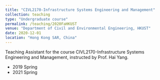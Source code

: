 ```yaml
---
title: "CIVL2170-Infrastructure Systems Engineering and Management"
collection: teaching
type: "Undergraduate course"
permalink: /teaching/2020FaHKUST
venue: "Department of Civil and Environmental Engineering, HKUST"
date: 2020-12-01
location: "Hong Kong SAR, China"
---
```


Teaching Assistant for the course CIVL2170-Infrastructure Systems Engineering and Management, instructed by Prof. Hai Yang. 
- 2019 Spring
- 2021 Spring
